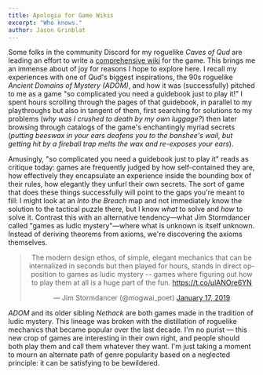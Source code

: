 ```yaml
---
title: Apologia for Game Wikis
excerpt: "Who knows."
author: Jason Grinblat
---
```

Some folks in the community Discord for my roguelike _Caves of Qud_ are leading an effort to write a [comprehensive wiki](https://cavesofqud.gamepedia.com/) for the game. This brings me an immense about of joy for reasons I hope to explore here. I recall my experiences with one of _Qud_'s biggest inspirations, the 90s roguelike _Ancient Domains of Mystery (ADOM)_, and how it was (successfully) pitched to me as a game "so complicated you need a guidebook just to play it!" I spent hours scrolling through the pages of that guidebook, in parallel to my playthroughs but also in tangent of them, first searching for solutions to my problems (_why was I crushed to death by my own luggage?_) then later browsing through catalogs of the game's enchantingly myriad secrets (_putting beeswax in your ears deafens you to the banshee's wail, but getting hit by a fireball trap melts the wax and re-exposes your ears_).

Amusingly, "so complicated you need a guidebook just to play it" reads as critique today: games are frequently judged by how self-contained they are, how effectively they encapsulate an experience inside the bounding box of their rules, how elegantly they unfurl their own secrets. The sort of game that does these things successfully will point to the gaps you're meant to fill: I might look at an _Into the Breach_ map and not immediately know the solution to the tactical puzzle there, but I know _what_ to solve and _how_ to solve it. Contrast this with an alternative tendency—what Jim Stormdancer called "games as ludic mystery"—where what is unknown is itself unknown. Instead of deriving theorems from axioms, we're discovering the axioms themselves.

<center><blockquote class="twitter-tweet" data-partner="tweetdeck"><p lang="en" dir="ltr">The modern design ethos, of simple, elegant mechanics that can be internalized in seconds but then played for hours, stands in direct opposition to games as ludic mystery -- games where  figuring out how to play them at all is a huge part of the fun. <a href="https://t.co/ulANOre6YN">https://t.co/ulANOre6YN</a></p>&mdash; Jim Stormdancer (@mogwai_poet) <a href="https://twitter.com/mogwai_poet/status/1086026565446598656?ref_src=twsrc%5Etfw">January 17, 2019</a></blockquote></center>
<script async src="https://platform.twitter.com/widgets.js" charset="utf-8"></script>

_ADOM_ and its older sibling _Nethack_ are both games made in the tradition of ludic mystery. This lineage was broken with the distillation of roguelike mechanics that became popular over the last decade. I'm no purist — this new crop of games are interesting in their own right, and people should both play them and call them whatever they want. I'm just taking a moment to mourn an alternate path of genre popularity based on a neglected principle: it can be satisfying to be bewildered. 